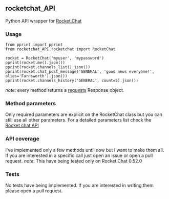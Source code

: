 ## rocketchat_API
Python API wrapper for [Rocket.Chat](https://rocket.chat/docs/developer-guides/rest-api)

### Usage
```
from pprint import pprint
from rocketchat_API.rocketchat import RocketChat

rocket = RocketChat('myuser', 'mypassword')
pprint(rocket.me().json())
pprint(rocket.channels_list().json())
pprint(rocket.chat_post_message('GENERAL', 'good news everyone!', alias='Farnsworth').json())
pprint(rocket.channels_history('GENERAL', count=5).json())
```

*note*: every method returns a [requests](https://github.com/kennethreitz/requests) Response object.

### Method parameters
Only required parameters are explicit on the RocketChat class but you can still use all other parameters. For a detailed parameters list check the [Rocket chat API](https://rocket.chat/docs/developer-guides/rest-api)

### API coverage
I've implemented only a few methods until now but I want to make them all. If you are interested in a specific call just open an issue or open a pull request.
*note*: This have being tested only on Rocket.Chat 0.52.0

### Tests
No tests have being implemented. If you are interested in writing them please open a pull request.
